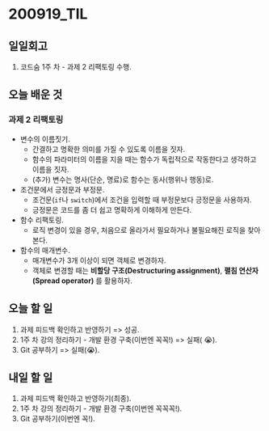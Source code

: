 # 200919\_TIL

## 일일회고

1. 코드숨 1주 차 - 과제 2 리팩토링 수행.

## 오늘 배운 것

### 과제 2 리팩토링

* 변수의 이름짓기.
  * 간결하고 명확한 의미를 가질 수 있도록 이름을 짓자.
  * 함수의 파라미터의 이름을 지을 때는 함수가 독립적으로 작동한다고 생각하고 이름을 짓자.
  * \(추가\) 변수는 명사\(단순, 명료\)로 함수는 동사\(행위나 행동\)로.
* 조건문에서 긍정문과 부정문.
  * 조건문\(`if`나 `switch`\)에서 조건을 입력할 때 부정문보다 긍정문을 사용하자.
  * 긍정문은 코드를 좀 더 쉽고 명확하게 이해하게 만든다.
* 함수 리팩토링.
  * 로직 변경이 있을 경우, 처음으로 올라가서 필요하거나 불필요해진 로직을 찾아본다.
* 함수의 매개변수.
  * 매개변수가 3개 이상이 되면 객체로 변경하자.
  * 객체로 변경할 때는 **비할당 구조\(Destructuring assignment\)**, **펼침 연산자\(Spread operator\)** 를 활용하자.

## 오늘 할 일

1. 과제 피드백 확인하고 반영하기 =&gt; 성공.
2. 1주 차 강의 정리하기 - 개발 환경 구축\(이번엔 꼭꼭!\) =&gt; 실패\( 😭\).
3. Git 공부하기 =&gt; 실패\(😭\).

## 내일 할 일

1. 과제 피드백 확인하고 반영하기\(최종\).
2. 1주 차 강의 정리하기 - 개발 환경 구축\(이번엔 꼭꼭꼭!\).
3. Git 공부하기\(이번엔 꼭!\).

